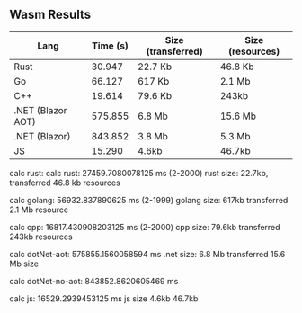## Wasm Results

| Lang | Time (s) | Size (transferred) | Size (resources) |
| ---- | ---- | ------------------ | ------------- |
| Rust | 30.947 | 22.7 Kb | 46.8 Kb |
| Go | 66.127 | 617 Kb | 2.1 Mb |
| C++ | 19.614 | 79.6 Kb | 243kb |
| .NET (Blazor AOT) | 575.855 | 6.8 Mb | 15.6 Mb |
| .NET (Blazor) | 843.852 | 3.8 Mb | 5.3 Mb |
| JS | 15.290 | 4.6kb | 46.7kb |

calc rust: calc rust: 27459.7080078125 ms (2-2000)
rust size: 22.7kb, transferred 46.8 kb resources

calc golang: 56932.837890625 ms (2-1999)
golang size: 617kb transferred 2.1 Mb resource

calc cpp: 16817.430908203125 ms (2-2000)
cpp size: 79.6kb transferred 243kb resources

calc dotNet-aot: 575855.1560058594 ms
.net size: 6.8 Mb transferred 15.6 Mb size

calc dotNet-no-aot: 843852.8620605469 ms

calc js: 16529.2939453125 ms
js size 4.6kb 46.7kb 